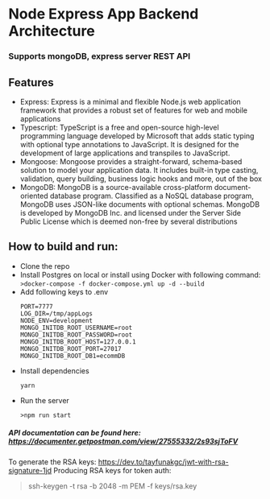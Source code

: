 # Node Express App Backend Architecture

### Supports mongoDB, express server REST API

## Features

- Express: Express is a minimal and flexible Node.js web application framework that provides a robust set of features for web and mobile applications
- Typescript: TypeScript is a free and open-source high-level programming language developed by Microsoft that adds static typing with optional type annotations to JavaScript. It is designed for the development of large applications and transpiles to JavaScript.
- Mongoose: Mongoose provides a straight-forward, schema-based solution to model your application data. It includes built-in type casting, validation, query building, business logic hooks and more, out of the box
- MongoDB: MongoDB is a source-available cross-platform document-oriented database program. Classified as a NoSQL database program, MongoDB uses JSON-like documents with optional schemas. MongoDB is developed by MongoDB Inc. and licensed under the Server Side Public License which is deemed non-free by several distributions

## How to build and run:

- Clone the repo
- Install Postgres on local or install using Docker with following command:
  `>docker-compose -f docker-compose.yml up -d --build`
- Add following keys to .env
  ```
  PORT=7777
  LOG_DIR=/tmp/appLogs
  NODE_ENV=development
  MONGO_INITDB_ROOT_USERNAME=root
  MONGO_INITDB_ROOT_PASSWORD=root
  MONGO_INITDB_ROOT_HOST=127.0.0.1
  MONGO_INITDB_ROOT_PORT=27017
  MONGO_INITDB_ROOT_DB1=ecommDB
  ```
- Install dependencies
  ```
  yarn
  ```
- Run the server
  ```
  >npm run start
  ```

##### API documentation can be found here: https://documenter.getpostman.com/view/27555332/2s93sjToFV

To generate the RSA keys:
https://dev.to/tayfunakgc/jwt-with-rsa-signature-1jd
Producing RSA keys for token auth:

> ssh-keygen -t rsa -b 2048 -m PEM -f keys/rsa.key
